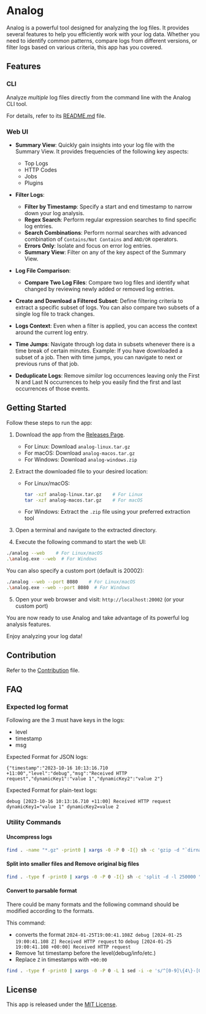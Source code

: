 # Analog

Analog is a powerful tool designed for analyzing the log files. It provides several features to help you efficiently work with your log data. Whether you need to identify common patterns, compare logs from different versions, or filter logs based on various criteria, this app has you covered.

## Features

### CLI

Analyze _multiple_ log files directly from the command line with the Analog CLI tool.

For details, refer to its [README.md](https://github.com/vish9812/analog/blob/main/cmd/README.md) file.

### Web UI

- **Summary View**: Quickly gain insights into your log file with the Summary View. It provides frequencies of the following key aspects:

  - Top Logs
  - HTTP Codes
  - Jobs
  - Plugins

- **Filter Logs**:

  - **Filter by Timestamp**: Specify a start and end timestamp to narrow down your log analysis.
  - **Regex Search**: Perform regular expression searches to find specific log entries.
  - **Search Combinations**: Perform normal searches with advanced combination of `Contains/Not Contains` and `AND/OR` operators.
  - **Errors Only**: Isolate and focus on error log entries.
  - **Summary View**: Filter on any of the key aspect of the Summary View.

- **Log File Comparison**:

  - **Compare Two Log Files**: Compare two log files and identify what changed by reviewing newly added or removed log entries.

- **Create and Download a Filtered Subset**: Define filtering criteria to extract a specific subset of logs. You can also compare two subsets of a single log file to track changes.

- **Logs Context**: Even when a filter is applied, you can access the context around the current log entry.

- **Time Jumps**: Navigate through log data in subsets whenever there is a time break of certain minutes. Example: If you have downloaded a subset of a job. Then with time jumps, you can navigate to next or previous runs of that job.

- **Deduplicate Logs**: Remove _similar_ log occurrences leaving only the First N and Last N occurrences to help you easily find the first and last occurrences of those events.

## Getting Started

Follow these steps to run the app:

1. Download the app from the [Releases Page](https://github.com/vish9812/analog/releases).

   - For Linux: Download `analog-linux.tar.gz`
   - For macOS: Download `analog-macos.tar.gz`
   - For Windows: Download `analog-windows.zip`

2. Extract the downloaded file to your desired location:

   - For Linux/macOS:
     ```bash
     tar -xzf analog-linux.tar.gz    # For Linux
     tar -xzf analog-macos.tar.gz    # For macOS
     ```
   - For Windows: Extract the `.zip` file using your preferred extraction tool

3. Open a terminal and navigate to the extracted directory.

4. Execute the following command to start the web UI:

```bash
./analog --web    # For Linux/macOS
.\analog.exe --web  # For Windows
```

You can also specify a custom port (default is 20002):

```bash
./analog --web --port 8080    # For Linux/macOS
.\analog.exe --web --port 8080  # For Windows
```

5. Open your web browser and visit: `http://localhost:20002` (or your custom port)

You are now ready to use Analog and take advantage of its powerful log analysis features.

Enjoy analyzing your log data!

## Contribution

Refer to the [Contribution](https://github.com/vish9812/analog/blob/main/Contribution.md) file.

## FAQ

### Expected log format

Following are the 3 must have keys in the logs:

- level
- timestamp
- msg

Expected Format for JSON logs:

```
{"timestamp":"2023-10-16 10:13:16.710 +11:00","level":"debug","msg":"Received HTTP request","dynamicKey1":"value 1","dynamicKey2":"value 2"}
```

Expected Format for plain-text logs:

```
debug [2023-10-16 10:13:16.710 +11:00] Received HTTP request dynamicKey1="value 1" dynamicKey2=value 2
```

### Utility Commands

#### Uncompress logs

```bash
find . -name "*.gz" -print0 | xargs -0 -P 0 -I{} sh -c 'gzip -d "`dirname \"{}\"`" "{}"' ';'
```

#### Split into smaller files and Remove original big files

```bash
find . -type f -print0 | xargs -0 -P 0 -I{} sh -c 'split -d -l 250000 "{}" "{}_" && rm "{}"'
```

#### Convert to parsable format

There could be many formats and the following command should be modified according to the formats.

This command:

- converts the format `2024-01-25T19:00:41.108Z debug [2024-01-25 19:00:41.108 Z] Received HTTP request` to `debug [2024-01-25 19:00:41.108 +00:00] Received HTTP request`
- Remove 1st timestamp before the level(debug/info/etc.)
- Replace `Z` in timestamps with `+00:00`

```bash
find . -type f -print0 | xargs -0 -P 0 -L 1 sed -i -e 's/^[0-9]\{4\}-[0-9]\{2\}-[0-9]\{2\}T[0-9]\{2\}:[0-9]\{2\}:[0-9]\{2\}\.[0-9]\{3\}Z //g' -r -e 's/(\[[0-9]{4}-[0-9]{2}-[0-9]{2} [0-9]{2}:[0-9]{2}:[0-9]{2}\.[0-9]{3} )Z/\1+00:00/g'
```

## License

This app is released under the [MIT License](https://github.com/vish9812/analog/blob/main/LICENSE).

